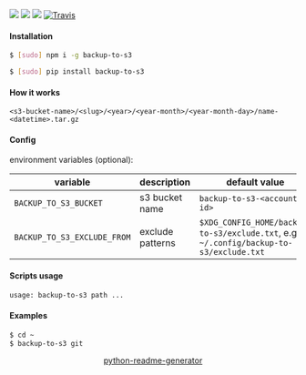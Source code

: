 <!--
https://pypi.org/project/readme-generator/
https://pypi.org/project/python-readme-generator/
-->

[![](https://img.shields.io/badge/OS-Unix-blue.svg?longCache=True)]()
[![](https://img.shields.io/pypi/v/backup-to-s3.svg?maxAge=3600)](https://pypi.org/project/backup-to-s3/)
[![](https://img.shields.io/npm/v/backup-to-s3.svg?maxAge=3600)](https://www.npmjs.com/package/backup-to-s3)
[![Travis](https://api.travis-ci.org/looking-for-a-job/backup-to-s3.svg?branch=master)](https://travis-ci.org/looking-for-a-job/backup-to-s3/)

#### Installation
```bash
$ [sudo] npm i -g backup-to-s3
```
```bash
$ [sudo] pip install backup-to-s3
```

#### How it works
```
<s3-bucket-name>/<slug>/<year>/<year-month>/<year-month-day>/name-<datetime>.tar.gz
```

#### Config
environment variables (optional):

variable|description|default value
-|-|-
`BACKUP_TO_S3_BUCKET`|s3 bucket name| `backup-to-s3-<account-id>`
`BACKUP_TO_S3_EXCLUDE_FROM`|exclude patterns|`$XDG_CONFIG_HOME/backup-to-s3/exclude.txt`, e.g. `~/.config/backup-to-s3/exclude.txt`

#### Scripts usage
```bash
usage: backup-to-s3 path ...
```

#### Examples
```bash
$ cd ~
$ backup-to-s3 git
```

<p align="center">
    <a href="https://pypi.org/project/python-readme-generator/">python-readme-generator</a>
</p>